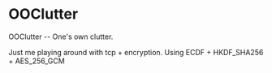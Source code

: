 # OOClutter
OOClutter -- One's own clutter.

Just me playing around with tcp + encryption.
Using ECDF + HKDF_SHA256 + AES_256_GCM